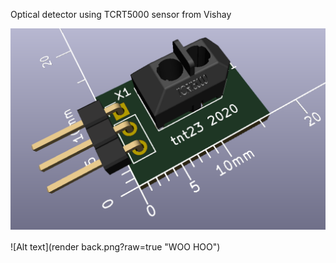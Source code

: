 Optical detector using TCRT5000 sensor from Vishay

![Alt text](render.png?raw=true "WOO HOO")

![Alt text](render back.png?raw=true "WOO HOO")
